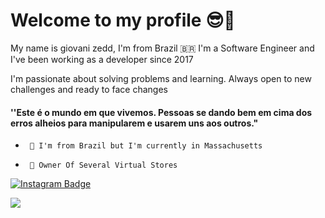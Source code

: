 # Welcome to my profile 😎🤙

My name is giovani zedd, I'm from Brazil 🇧🇷 I'm a Software Engineer and I've been working as a developer since 2017

I'm passionate about solving problems and learning. Always open to new challenges and ready to face changes

#### ''Este é o mundo em que vivemos. Pessoas se dando bem em cima dos erros alheios para manipularem e usarem uns aos outros."

-      📍 I'm from Brazil but I'm currently in Massachusetts
-      🤑 Owner Of Several Virtual Stores
[![Instagram Badge](https://img.shields.io/badge/-Instagram-violet?style=flat-square&logo=Instagram&logoColor=white&link=https://www.instagram.com/papodedev/)](https://www.instagram.com/showman.py/)

![](https://wallpaperaccess.com/full/869923.gif)
